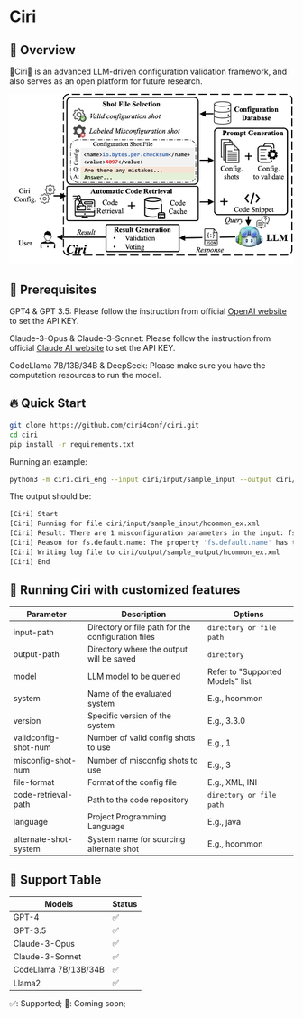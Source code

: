 # Ciri 
## 📜 Overview
🌟Ciri🌟 is an advanced LLM-driven configuration validation framework, and also serves as an open platform for future research.

![](./gallary/ciri.png)
## 🚨 Prerequisites
GPT4 & GPT 3.5: Please follow the instruction from official [OpenAI website](https://help.openai.com/en/articles/5112595-best-practices-for-api-key-safety) to set the API KEY.

Claude-3-Opus & Claude-3-Sonnet: Please follow the instruction from official [Claude AI website](https://docs.anthropic.com/claude/reference/client-sdks) to set the API KEY.

CodeLlama 7B/13B/34B & DeepSeek: Please make sure you have the computation resources to run the model.
## 🔥 Quick Start
```bash
git clone https://github.com/ciri4conf/ciri.git
cd ciri 
pip install -r requirements.txt
```

Running an example:
```bash
python3 -m ciri.ciri_eng --input ciri/input/sample_input --output ciri/output/sample_output --model {model_name} --system hcommon --version 3.3.0
```
The output should be:
```bash
[Ciri] Start
[Ciri] Running for file ciri/input/sample_input/hcommon_ex.xml
[Ciri] Result: There are 1 misconfiguration parameters in the input: fs.default.name
[Ciri] Reason for fs.default.name: The property 'fs.default.name' has the value 'file//' which does not follow the correct URI format.
[Ciri] Writing log file to ciri/output/sample_output/hcommon_ex.xml
[Ciri] End
```

## 🤔 Running Ciri with customized features 
<div align="left">

| Parameter                | Description                                        | Options                            |
|--------------------------|----------------------------------------------------|------------------------------------|
| input-path               | Directory or file path for the configuration files | ```directory or file path```       |
| output-path              | Directory where the output will be saved           | ```directory```                    | 
| model                    | LLM model to be queried                            | Refer to "Supported Models" list   |
| system                   | Name of the evaluated system                       | E.g., hcommon                      |
| version                  | Specific version of the system                     | E.g., 3.3.0                        |
| validconfig-shot-num     | Number of valid config shots to use                | E.g., 1                            |
| misconfig-shot-num       | Number of misconfig shots to use                   | E.g., 3                            |
| file-format              | Format of the config file                          | E.g., XML, INI                     |
| code-retrieval-path      | Path to the code repository                        | ```directory or file path```       |
| language                 | Project Programming Language                       | E.g., java                         |
| alternate-shot-system    | System name for sourcing alternate shot            | E.g., hcommon                      |
</div>


## 🚀 Support Table

<div align="left">

| Models                | Status    |
|-----------------------|-----------|
| GPT-4                 | ✅         |
| GPT-3.5               | ✅         |
| Claude-3-Opus         | ✅         |
| Claude-3-Sonnet       | ✅         |
| CodeLlama 7B/13B/34B  | ✅         |
| Llama2                | ✅         |

✅: Supported;  🔨: Coming soon;

</div>
